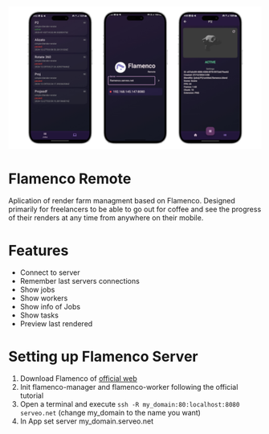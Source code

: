 ![preview](./assets/preview.png)
# Flamenco Remote 
Aplication of render farm managment based on Flamenco. Designed primarily for freelancers to be able to go out for coffee and see the progress of their renders at any time from anywhere on their mobile.

# Features
- Connect to server
- Remember last servers connections
- Show jobs
- Show workers
- Show info of Jobs
- Show tasks
- Preview last rendered

# Setting up Flamenco Server
1. Download Flamenco of [official web](https://flamenco.blender.org/)
2. Init flamenco-manager and flamenco-worker following the official tutorial
3. Open a terminal and execute `ssh -R my_domain:80:localhost:8080 serveo.net` (change my_domain to the name you want)
4. In App set server my_domain.serveo.net

